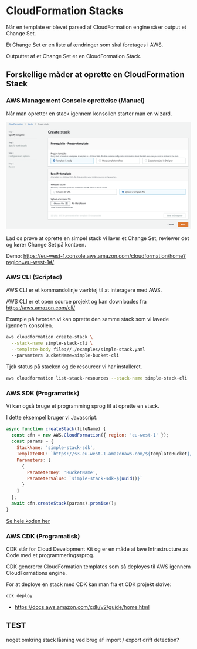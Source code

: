 # CloudFormation Stacks

Når en template er blevet parsed af CloudFormation engine så er output et Change Set.

Et Change Set er en liste af ændringer som skal foretages i AWS.

Outputtet af et Change Set er en CloudFormation Stack.

## Forskellige måder at oprette en CloudFormation Stack

### AWS Management Console oprettelse (Manuel)

Når man opretter en stack igennem konsollen starter man en wizard.

![Stack01](./images/stacks.01.png)

Lad os prøve at oprette en simpel stack vi laver et Change Set, reviewer det og kører Change Set på kontoen.

Demo: https://eu-west-1.console.aws.amazon.com/cloudformation/home?region=eu-west-1#/

### AWS CLI (Scripted)

AWS CLI er et kommandolinje værktøj til at interagere med AWS.

AWS CLI er et open source projekt og kan downloades fra https://aws.amazon.com/cli/

Example på hvordan vi kan oprette den samme stack som vi lavede igennem konsollen.

```bash
aws cloudformation create-stack \
  --stack-name simple-stack-cli \
  --template-body file://./examples/simple-stack.yaml
  --parameters BucketName=simple-bucket-cli
```

Tjek status på stacken og de resourcer vi har installeret.

```bash
aws cloudformation list-stack-resources --stack-name simple-stack-cli
```

### AWS SDK (Programatisk)

Vi kan også bruge et programming sprog til at oprette en stack.

I dette eksempel bruger vi Javascript.

```javascript
async function createStack(fileName) {
  const cfn = new AWS.CloudFormation({ region: 'eu-west-1' });
  const params = {
    StackName: 'simple-stack-sdk',
    TemplateURL: `https://s3-eu-west-1.amazonaws.com/${templateBucket}/${fileName}`,
    Parameters: [
      {
        ParameterKey: 'BucketName',
        ParameterValue: `simple-stack-sdk-${uuid()}`
      }
    ]
  };
  await cfn.createStack(params).promise();
}
```

[Se hele koden her](./examples/create-simple-stack.js)

### AWS CDK (Programatisk)

CDK står for Cloud Development Kit og er en måde at lave Infrastructure as Code med et programmeringssprog.

CDK genererer CloudFormation templates som så deployes til AWS igennem CloudFormations engine.

For at deploye en stack med CDK kan man fra et CDK projekt skrive:

```bash
cdk deploy
```

- https://docs.aws.amazon.com/cdk/v2/guide/home.html

## TEST

noget omkring stack låsning ved brug af import / export
drift detection?
